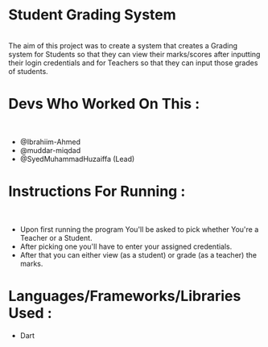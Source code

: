 # Student Grading System
<br>
The aim of this project was to create a system that creates a Grading system for Students so that they can view their marks/scores after inputting their login credentials and for Teachers so that they can input those grades of students.

# Devs Who Worked On This :
<br>
<ul>

<li>@Ibrahiim-Ahmed</li>
<li>@muddar-miqdad</li>
<li>@SyedMuhammadHuzaiffa (Lead)</li>
</ul>

# Instructions For Running :
<br>
<ul>
<li> Upon first running the program You'll be asked to pick whether You're a Teacher or a Student. </li>

<li>After picking one you'll have to enter your assigned credentials.</li>
<li> After that you can either view (as a student) or grade (as a teacher) the marks.</li>

</ul>

# Languages/Frameworks/Libraries Used :

<ul><li>Dart</li></ul>